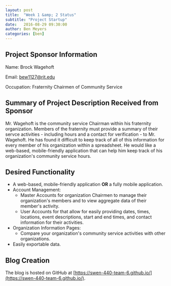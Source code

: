 ```yaml
---
layout: post
title:  "Week 1 &amp; 2 Status"
subtitle: "Project Startup"
date:   2016-08-29 09:30:00
author: Ben Meyers
categories: [ben]
---
```


## Project Sponsor Information
Name: Brock Wagehoft

Email: bew1127@rit.edu

Occupation: Fraternity Chairmen of Community Service

## Summary of Project Description Received from Sponsor
Mr. Wagehoft is the community service Chairman within his fraternity organization. Members of the fraternity must provide a summary of their servce activities - including hours and a contact for verification - to Mr. Wagehoft. He has found it difficult to keep track of all of this information for every member of his organization within a spreadsheet. He would like a web-based, mobile-friendly application that can help him keep track of his organization's community service hours.

## Desired Functionality
* A web-based, mobile-friendly application <b>OR</b> a fully mobile application.
* Account Management:
  * Master Accounts for organization Chairmen to manage their organization's members and to view aggregate data of their member's activity.
  * User Accounts for that allow for easily providing dates, times, locations, event descriptions, start and end times, and contact information for their activities.
* Organization Information Pages:
  * Compare your organization's community service activities with other organizations.
* Easily exportable data.

## Blog Creation
The blog is hosted on GitHub at [https://swen-440-team-6.github.io/](https://swen-440-team-6.github.io/).
